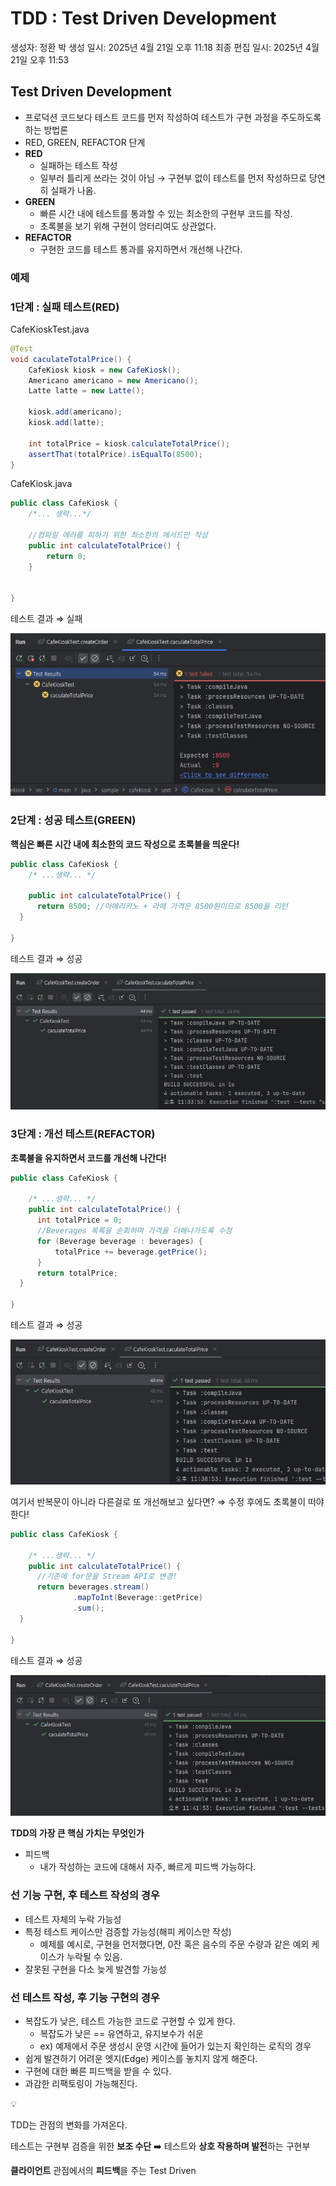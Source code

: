 # TDD : Test Driven Development

생성자: 정환 박
생성 일시: 2025년 4월 21일 오후 11:18
최종 편집 일시: 2025년 4월 21일 오후 11:53

## Test Driven Development

- 프로덕션 코드보다 테스트  코드를 먼저 작성하여 테스트가 구현 과정을 주도하도록 하는 방법론
- RED, GREEN, REFACTOR 단계
- **RED**
    - 실패하는 테스트 작성
    - 일부러 틀리게 쓰라는 것이 아님 → 구현부 없이 테스트를 먼저 작성하므로 당연히 실패가 나옴.
- **GREEN**
    - 빠른 시간 내에 테스트를 통과할 수 있는 최소한의 구현부 코드를 작성.
    - 초록불을 보기 위해 구현이 엉터리여도 상관없다.
- **REFACTOR**
    - 구현한 코드를 테스트 통과를 유지하면서 개선해 나간다.

### 예제

### 1단계 : 실패 테스트(RED)

CafeKioskTest.java

```java
@Test
void caculateTotalPrice() {
    CafeKiosk kiosk = new CafeKiosk();
    Americano americano = new Americano();
    Latte latte = new Latte();

    kiosk.add(americano);
    kiosk.add(latte);

    int totalPrice = kiosk.calculateTotalPrice();
    assertThat(totalPrice).isEqualTo(8500);
}
```

CafeKiosk.java

```java
public class CafeKiosk {
	/*... 생략...*/
	
	//컴파일 에러를 피하기 위한 최소한의 메서드만 작성
	public int calculateTotalPrice() {
	    return 0;
	}
	
	
}

```

테스트 결과 ⇒ 실패

![image.png](img/tdd_red.png)

### 2단계 : 성공 테스트(GREEN)

**핵심은 빠른 시간 내에 최소한의 코드 작성으로 초록불을 띄운다!**

```java
public class CafeKiosk {
	/* ...생략... */
	
	public int calculateTotalPrice() {
      return 8500; //아메리카노 + 라떼 가격은 8500원이므로 8500을 리턴
  }
  
}
```

테스트 결과 ⇒ 성공

![image.png](img/tdd_green.png)

### 3단계 : 개선 테스트(REFACTOR)

**초록불을 유지하면서 코드를 개선해 나간다!**

```java
public class CafeKiosk {

	/* ...생략... */
	public int calculateTotalPrice() {
      int totalPrice = 0;
      //Beverages 목록을 순회하며 가격을 더해나가도록 수정
      for (Beverage beverage : beverages) {
          totalPrice += beverage.getPrice(); 
      }
      return totalPrice;
  }

}
```

테스트 결과 ⇒ 성공

![image.png](img/tdd_refactor_1.png)

여기서 반복문이 아니라 다른걸로 또 개선해보고 싶다면? ⇒ 수정 후에도 초록불이 떠야한다!

```java
public class CafeKiosk {

	/* ...생략... */
	public int calculateTotalPrice() {
      //기존에 for문을 Stream API로 변경!
      return beverages.stream()
              .mapToInt(Beverage::getPrice)
              .sum();
  }

}
```

테스트 결과 ⇒ 성공

![image.png](img/tdd_refactor_2.png)

**TDD의 가장 큰 핵심 가치는 무엇인가**

- 피드백
    - 내가 작성하는 코드에 대해서 자주, 빠르게 피드백 가능하다.

### 선 기능 구현, 후 테스트 작성의 경우

- 테스트 자체의 누락 가능성
- 특정 테스트 케이스만 검증할 가능성(해피 케이스만 작성)
    - 예제를 예시로, 구현을 먼저했다면, 0잔 혹은 음수의 주문 수량과 같은 예외 케이스가 누락될 수 있음.
- 잘못된 구현을 다소 늦게 발견할 가능성

### 선 테스트 작성, 후 기능 구현의 경우

- 복잡도가 낮은, 테스트 가능한 코드로 구현할 수 있게 한다.
    - 복잡도가 낮은 == 유연하고, 유지보수가 쉬운
    - ex) 예제에서 주문 생성시 운영 시간에 들어가 있는지 확인하는 로직의 경우
- 쉽게 발견하기 어려운 엣지(Edge) 케이스를 놓치지 않게 해준다.
- 구현에 대한 빠른 피드백을 받을 수 있다.
- 과감한 리팩토링이 가능해진다.

<aside>
💡

TDD는 관점의 변화를 가져온다.

테스트는 구현부 검증을 위한 **보조 수단** ➡️ 테스트와 **상호 작용하며 발전**하는 구현부

**클라이언트** 관점에서의 **피드백**을 주는 Test Driven

</aside>